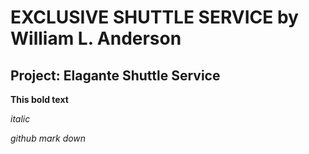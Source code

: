 #  EXCLUSIVE SHUTTLE SERVICE by William L. Anderson
##  Project: Elagante Shuttle Service 




**This bold text**

*italic*

*github mark down*
